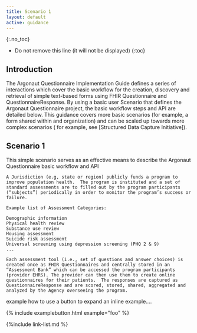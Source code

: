 ```yaml
---
title: Scenario 1
layout: default
active: guidance
---
```


{:.no_toc}

<!-- TOC  the css styling for this is \pages\assets\css\project.css under 'markdown-toc'-->

* Do not remove this line (it will not be displayed)
{:toc}

## Introduction

The Argonaut Questionnaire Implementation Guide defines a series of interactions which cover the basic workflow for the creation, discovery and retrieval of simple text-based forms using FHIR Questionnaire and QuestionnaireResponse. By using a basic user Scenario that defines the Argonaut Questionnaire project, the basic workflow steps and API are detailed below.  This guidance covers more basic scenarios (for example, a form shared within and organization) and can be scaled up towards more complex scenarios ( for example, see [Structured Data Capture Initiative]).

## Scenario 1

This simple scenario serves as an effective means to describe the Argonaut Questionnaire basic workflow and API

~~~ text
A Jurisdiction (e.g, state or region) publicly funds a program to improve population health.  The program is instituted and a set of standard assessments are to filled out by the program participants (“subjects”) periodically in order to monitor the program’s success or failure.

Example list of Assessment Categories:

Demographic information
Physical health review
Substance use review
Housing assessment  
Suicide risk assessment  
Universal screening using depression screening (PHQ 2 & 9)
...

Each assessment tool (i.e., set of questions and answer choices) is created once as FHIR Questionnaires and centrally stored in an “Assessment Bank” which can be accessed the program participants (provider EHRS). The provider can then use them to create online questionnaires for their patients.  The responses are captured as QuestionnaireResponse and are scored, stored, shared, aggregated and analyzed by the Agency overseeing the program.
~~~



example how to use a button to expand an inline example....

{% include examplebutton.html example="foo" %}


{%include link-list.md %}
